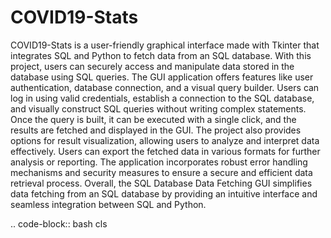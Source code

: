 # COVID19-Stats 
COVID19-Stats is a user-friendly graphical interface made with Tkinter that integrates SQL and Python to fetch data from an SQL database. With this project, users can securely access and manipulate data stored in the database using SQL queries. The GUI application offers features like user authentication, database connection, and a visual query builder. Users can log in using valid credentials, establish a connection to the SQL database, and visually construct SQL queries without writing complex statements. Once the query is built, it can be executed with a single click, and the results are fetched and displayed in the GUI. The project also provides options for result visualization, allowing users to analyze and interpret data effectively. Users can export the fetched data in various formats for further analysis or reporting. The application incorporates robust error handling mechanisms and security measures to ensure a secure and efficient data retrieval process. Overall, the SQL Database Data Fetching GUI simplifies data fetching from an SQL database by providing an intuitive interface and seamless integration between SQL and Python.

.. code-block:: bash
  cls
